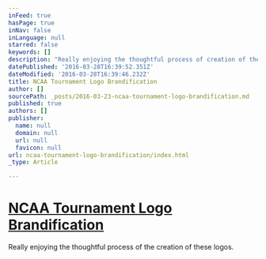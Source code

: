 ```yaml
---
inFeed: true
hasPage: true
inNav: false
inLanguage: null
starred: false
keywords: []
description: "Really enjoying the thoughtful process of creation of these logos.\_"
datePublished: '2016-03-28T16:39:52.351Z'
dateModified: '2016-03-28T16:39:46.232Z'
title: NCAA Tournament Logo Brandification
author: []
sourcePath: _posts/2016-03-23-ncaa-tournament-logo-brandification.md
published: true
authors: []
publisher:
  name: null
  domain: null
  url: null
  favicon: null
url: ncaa-tournament-logo-brandification/index.html
_type: Article

---
```

# [NCAA Tournament Logo Brandification][0]

Really enjoying the thoughtful process of the creation of these logos. 

[0]: http://www.underconsideration.com/brandnew/archives/new_logos_for_ncaa_championships_by_joe_bosack_co.php#.VvK0pcfKfMV